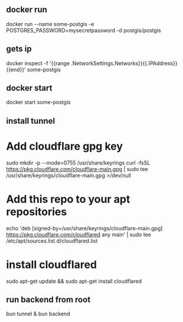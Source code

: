 
## docker run 
docker run --name some-postgis -e POSTGRES_PASSWORD=mysecretpassword -d postgis/postgis



## gets ip
docker inspect -f '{{range .NetworkSettings.Networks}}{{.IPAddress}}{{end}}' some-postgis

## docker start
docker start some-postgis

## install tunnel
# Add cloudflare gpg key
sudo mkdir -p --mode=0755 /usr/share/keyrings
curl -fsSL https://pkg.cloudflare.com/cloudflare-main.gpg | sudo tee /usr/share/keyrings/cloudflare-main.gpg >/dev/null

# Add this repo to your apt repositories
echo 'deb [signed-by=/usr/share/keyrings/cloudflare-main.gpg] https://pkg.cloudflare.com/cloudflared any main' | sudo tee /etc/apt/sources.list.d/cloudflared.list

# install cloudflared
sudo apt-get update && sudo apt-get install cloudflared


## run backend from root
bun tunnel & bun backend 